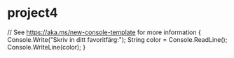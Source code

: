 # project4
// See https://aka.ms/new-console-template for more information  {                                   Console.Write("Skriv in ditt favoritfärg:");             String color = Console.ReadLine();             Console.WriteLine(color);                       }                 
